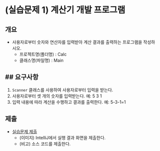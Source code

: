 
# (실습문제 1) 계산기 개발 프로그램

## 개요

- 사용자로부터 숫자와 연산자를 입력받아 계산 결과를 출력하는 프로그램을 작성하시오.
	- 프로젝트명(폴더명) : Calc
	- 클래스명(파일명) : Main
## ## 요구사항

1. `Scanner` 클래스를 사용하여 사용자로부터 입력을 받는다.
2. 사용자로부터 셋 개의 숫자를 입력받는다.
		예: 5 3 1
3. 입력 내용에 따라 계산을 수행하고 결과를 출력한다.
		예: 5-3-1=1

## 제출

- [실습문제 제출](../../../Notice/실습문제%20제출.md)
	- (이미지) IntelliJ에서 실행 결과 화면을 제출한다.
	- (비고) 소스 코드를 제출한다.